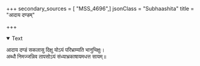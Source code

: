 +++
secondary_sources = [ "MSS_4696",]
jsonClass = "Subhaashita"
title = "आदाय दण्डम्"

+++

<details open><summary>Text</summary>

आदाय दण्डं सकलासु दिक्षु योऽयं परिभ्राम्यति भानुभिक्षुः।  
अब्धौ निमज्जन्निव तापसोऽयं संध्याभ्रकाषायमधत्त सायम्॥
</details>
